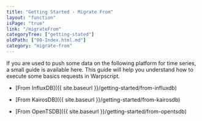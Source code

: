 ```yaml
---
title: "Getting Started - Migrate From"
layout: "function"
isPage: "true"
link: "/migrateFrom"
categoryTree: ["getting-stated"]
oldPath: ["00-Index.html.md"]
category: "migrate-from"
---
```


If you are used to push some data on the following platform for time series, a small guide is available here. This guide will help you understand how to execute some basics requests in Warpscript. 

* [From InfluxDB]({{ site.baseurl }}/getting-started/from-influxdb)

* [From KairosDB]({{ site.baseurl }}/getting-started/from-kairosdb)

* [From OpenTSDB]({{ site.baseurl }}/getting-started/from-opentsdb)
